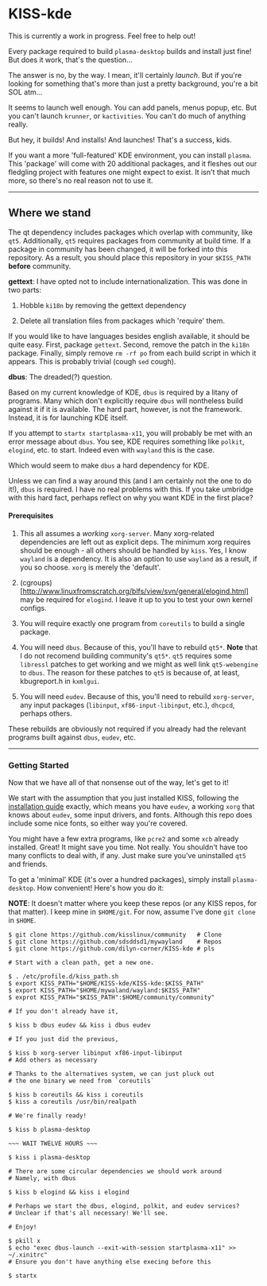 # KISS-kde

This is currently a work in progress. Feel free to help out!

Every package required to build `plasma-desktop` builds and
install just fine! But does it work, that's the question...

The answer is no, by the way. I mean, it'll certainly
*launch*. But if you're looking for something that's more
than just a pretty background, you're a bit SOL atm...

It seems to launch well enough. You can add panels, menus
popup, etc. But you can't launch `krunner`, or
`kactivities`. You can't do much of anything really. 

But hey, it builds! And installs! And launches! That's a
success, kids. 

If you want a more 'full-featured' KDE environment, you can install `plasma`.
This 'package' will come with 20 additional packages, and it fleshes out our
fledgling project with features one might expect to exist.
It isn't that much more, so there's no real reason not to use it.

---

## Where we stand

The qt dependency includes packages which overlap with community, like `qt5`.
Additionally, `qt5` requires packages from community at build time. If a package
in community has been changed, it will be forked into this repository. As a
result, you should place this repository in your `$KISS_PATH` __before__
community.

__gettext__: I have opted not to include internationalization. This was done in
two parts:

1) Hobble `ki18n` by removing the gettext dependency

2) Delete all translation files from packages which 'require' them. 

If you would like to have languages besides english available, it should be
quite easy. First, package `gettext`. Second, remove the patch in the `ki18n`
package. Finally, simply remove `rm -rf po` from each build script in which it
appears. This is probably trivial (cough `sed` cough). 

__dbus__: The dreaded(?) question.

Based on my current knowledge of KDE, `dbus` is required by
a litany of programs. Many which don't explicitly require
`dbus` will nontheless build against it if it is available.
The hard part, however, is not the framework. Instead, it is
for launching KDE itself. 

If you attempt to `startx startplasma-x11`, you will
probably be met with an error message about `dbus`. You see,
KDE requires something like `polkit`, `elogind`, etc. to
start. Indeed even with `wayland` this is the case.

Which would seem to make `dbus` a hard dependency for KDE.

Unless we can find a way around this (and I am certainly not
the one to do it!), `dbus` is required. I have no real
problems with this. If you take umbridge with this hard
fact, perhaps reflect on why you want KDE in the first
place?

#### Prerequisites

1. This all assumes a *working* `xorg-server`. Many
   xorg-related dependencies are left out as explicit deps.
   The minimum xorg requires should be enough - all others
   should be handled by `kiss`. Yes, I know `wayland` is a
   dependency. It is also an option to use `wayland` as a
   result, if you so choose. `xorg` is merely the 'default'.

2. (cgroups)[http://www.linuxfromscratch.org/blfs/view/svn/general/elogind.html] may be required for `elogind`. I leave it up to
   you to test your own kernel configs. 

3. You will require exactly one program from `coreutils` to
   build a single package. 


4. You will need `dbus`. Because of this, you'll have to
    rebuild `qt5*`. __Note__ that I do not recomend
    building community's `qt5*`. `qt5` requires some
    `libressl` patches to get working and we might as well
    link `qt5-webengine` to `dbus`. The reason for these
    patches to `qt5` is because of, at least, kbugreport.h
    in `kxmlgui`. 

5. You will need `eudev`. Because of this, you'll need to
   rebuild `xorg-server`, any input packages (`libinput`,
   `xf86-input-libinput`, etc.), `dhcpcd`, perhaps others. 

These rebuilds are obviously not required if you already had
the relevant programs built against `dbus`, `eudev`, etc. 


---

### Getting Started

Now that we have all of that nonsense out of the way, let's
get to it!

We start with the assumption that you just installed KISS,
following the [installation guide](https://k1ss.org/install)
exactly, which means you have `eudev`, a working `xorg` that
knows about `eudev`, some input drivers, and fonts. Although
this repo does include some nice fonts, so either way you're
covered. 

You might have a few extra programs, like `pcre2` and some
`xcb` already installed. Great! It might save you time. Not
really. You shouldn't have too many conflicts to deal with,
if any. Just make sure you've uninstalled `qt5` and
friends.

To get a 'minimal' KDE (it's over a hundred packages),
simply install `plasma-desktop`. How convenient! Here's how
you do it:

__NOTE__: It doesn't matter where you keep these repos (or
any KISS repos, for that matter). I keep mine in
`$HOME/git`. For now, assume I've done `git clone` in `$HOME`.

```
$ git clone https://github.com/kisslinux/community   # Clone
$ git clone https://github.com/sdsddsd1/mywayland    # Repos
$ git clone https://github.com/dilyn-corner/KISS-kde # pls

# Start with a clean path, get a new one.

$ . /etc/profile.d/kiss_path.sh
$ export KISS_PATH="$HOME/KISS-kde/KISS-kde:$KISS_PATH"
$ export KISS_PATH="$HOME/mywaland/wayland:$KISS_PATH"
$ exprot KISS_PATH="$KISS_PATH":$HOME/community/community"

# If you don't already have it,

$ kiss b dbus eudev && kiss i dbus eudev

# If you just did the previous,

$ kiss b xorg-server libinput xf86-input-libinput 
# Add others as necessary

# Thanks to the alternatives system, we can just pluck out
# the one binary we need from `coreutils`

$ kiss b coreutils && kiss i coreutils
$ kiss a coreutils /usr/bin/realpath

# We're finally ready!

$ kiss b plasma-desktop

~~~ WAIT TWELVE HOURS ~~~

$ kiss i plasma-desktop

# There are some circular dependencies we should work around
# Namely, with dbus

$ kiss b elogind && kiss i elogind

# Perhaps we start the dbus, elogind, polkit, and eudev services?
# Unclear if that's all necessary! We'll see.

# Enjoy! 

$ pkill x
$ echo "exec dbus-launch --exit-with-session startplasma-x11" >> ~/.xinitrc" 
# Ensure you don't have anything else execing before this

$ startx
```
